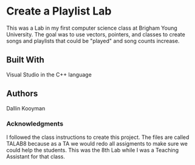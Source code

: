 # Create a Playlist Lab
This was a Lab in my first computer science class at Brigham Young University. The goal was to use vectors, pointers, and classes to create songs and playlists that could be "played" and song counts increase.

## Built With
Visual Studio in the C++ language

## Authors
Dallin Kooyman

### Acknowledgments
I followed the class instructions to create this project. The files are called TALAB8 because as a TA we would redo all assigments to make sure we could help the students. This was the 8th Lab while I was a Teaching Assistant for that class.
